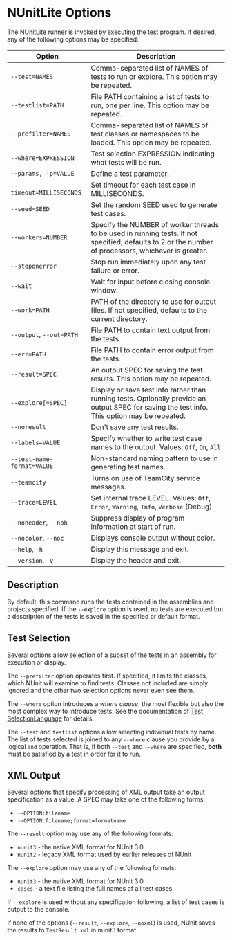 # NUnitLite Options

The NUnitLite runner is invoked by executing the test program. If desired, any of the following options may be specified:

| Option | Description |
| ------ | ----------- |
| `--test=NAMES` | Comma-separated list of NAMES of tests to run or explore. This option may be repeated. |
| `--testlist=PATH` | File PATH containing a list of tests to run, one per line. This option may be repeated. |
| `--prefilter=NAMES` | Comma-separated list of NAMES of test classes or namespaces to be loaded. This option may be repeated. |
| `--where=EXPRESSION` | Test selection EXPRESSION indicating what tests will be run. |
| `--params, -p=VALUE` | Define a test parameter. |
| `--timeout=MILLISECONDS` | Set timeout for each test case in MILLISECONDS. |
| `--seed=SEED` | Set the random SEED used to generate test cases. |
| `--workers=NUMBER` | Specify the NUMBER of worker threads to be used in running tests. If not specified, defaults to 2 or the number of processors, whichever is greater. |
| `--stoponerror` | Stop run immediately upon any test failure or error. |
| `--wait` | Wait for input before closing console window. |
| `--work=PATH` | PATH of the directory to use for output files. If not specified, defaults to the current directory. |
| `--output`, `--out=PATH` | File PATH to contain text output from the tests. |
| `--err=PATH` | File PATH to contain error output from the tests. |
| `--result=SPEC` | An output SPEC for saving the test results. This option may be repeated. |
| `--explore[=SPEC]` | Display or save test info rather than running tests. Optionally provide an output SPEC for saving the test info. This option may be repeated. |
| `--noresult` | Don't save any test results. |
| `--labels=VALUE` | Specify whether to write test case names to the output. Values: `Off`, `On`, `All` |
| `--test-name-format=VALUE` | Non-standard naming pattern to use in generating test names. |
| `--teamcity` | Turns on use of TeamCity service messages. |
| `--trace=LEVEL` | Set internal trace LEVEL. Values: `Off`, `Error`, `Warning`, `Info`, `Verbose` (Debug) |
| `--noheader`, `--noh` | Suppress display of program information at start of run. |
| `--nocolor`, `--noc` | Displays console output without color. |
| `--help`, `-h` | Display this message and exit. |
| `--version`, `-V` | Display the header and exit. |

## Description

By default, this command runs the tests contained in the
assemblies and projects specified. If the `--explore` option
is used, no tests are executed but a description of the tests
is saved in the specified or default format.

## Test Selection

Several options allow selection of a subset of the tests in an
assembly for execution or display.

The `--prefilter` option operates first. If specified, it
limits the classes, which NUnit will examine to find tests.
Classes not included are simply ignored and the other two
selection options never even see them.

The `--where` option introduces a _where clause_, the most flexible
but also the most complex way to introduce tests. See the documentation of
[Test SelectionLanguage](https://docs.nunit.org/articles/nunit/running-tests/Test-Selection-Language.html)
for details.

The `--test` and `testlist` options allow selecting individual
tests by name. The list of tests selected is joined to any `--where`
clause you provide by a logical `and` operation. That is, if both
`--test` and `--where` are specified, __both__ must be satisfied by
a test in order for it to run.

## XML Output

Several options that specify processing of XML output take
an output specification as a value. A SPEC may take one of
the following forms:

* `--OPTION:filename`
* `--OPTION:filename;format=formatname`

The `--result` option may use any of the following formats:

* `nunit3` - the native XML format for NUnit 3.0
* `nunit2` - legacy XML format used by earlier releases of NUnit

The `--explore` option may use any of the following formats:

* `nunit3` - the native XML format for NUnit 3.0
* `cases` - a text file listing the full names of all test cases.

If `--explore` is used without any specification following, a list of
test cases is output to the console.

If none of the options (`--result`, `--explore`, `--noxml`) is used,
NUnit saves the results to `TestResult.xml` in nunit3 format.

